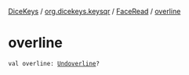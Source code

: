 [DiceKeys](../../index.md) / [org.dicekeys.keysqr](../index.md) / [FaceRead](index.md) / [overline](./overline.md)

# overline

`val overline: `[`Undoverline`](../-undoverline/index.md)`?`